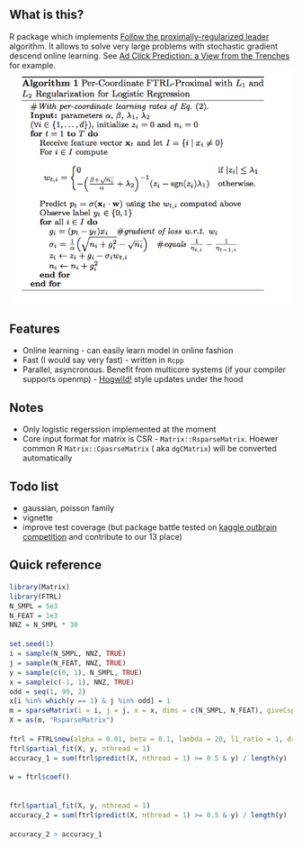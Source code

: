 ## What is this?

R package which implements [Follow the proximally-regularized leader](http://www.jmlr.org/proceedings/papers/v15/mcmahan11b/mcmahan11b.pdf) algorithm. It allows to solve very large problems with stochastic gradient descend online learning. See [Ad Click Prediction: a View from the Trenches](https://www.eecs.tufts.edu/~dsculley/papers/ad-click-prediction.pdf) for example.
![ftrl_algo](docs/FTRL_algo.png)

## Features

- Online learning - can easily learn model in online fashion
- Fast (I would say very fast) - written in `Rcpp`
- Parallel, asyncronous. Benefit from multicore systems (if your compiler supports openmp) - [Hogwild!](https://arxiv.org/abs/1106.5730) style updates under the hood

## Notes

- Only logistic regerssion implemented at the moment
- Core input format for matrix is CSR - `Matrix::RsparseMatrix`. Hoewer common R `Matrix::CpasrseMatrix` ( aka `dgCMatrix`) will be converted automatically

## Todo list

- gaussian, poisson family
- vignette
- improve test coverage (but package battle tested on [kaggle outbrain competition](https://www.kaggle.com/c/outbrain-click-prediction) and contribute to our 13 place)

## Quick reference

```r
library(Matrix)
library(FTRL)
N_SMPL = 5e3
N_FEAT = 1e3
NNZ = N_SMPL * 30

set.seed(1)
i = sample(N_SMPL, NNZ, TRUE)
j = sample(N_FEAT, NNZ, TRUE)
y = sample(c(0, 1), N_SMPL, TRUE)
x = sample(c(-1, 1), NNZ, TRUE)
odd = seq(1, 99, 2)
x[i %in% which(y == 1) & j %in% odd] = 1
m = sparseMatrix(i = i, j = j, x = x, dims = c(N_SMPL, N_FEAT), giveCsparse = FALSE)
X = as(m, "RsparseMatrix")

ftrl = FTRL$new(alpha = 0.01, beta = 0.1, lambda = 20, l1_ratio = 1, dropout = 0)
ftrl$partial_fit(X, y, nthread = 1)
accuracy_1 = sum(ftrl$predict(X, nthread = 1) >= 0.5 & y) / length(y)

w = ftrl$coef()


ftrl$partial_fit(X, y, nthread = 1)
accuracy_2 = sum(ftrl$predict(X, nthread = 1) >= 0.5 & y) / length(y)

accuracy_2 > accuracy_1
```
